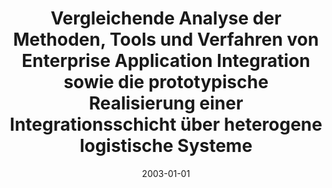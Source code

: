 ---
abstract: ''
authors:
- Roland Schaffer
date: '2003-01-01'
featured: false
links:
- name: Publik
  url: https://publik.tuwien.ac.at/showentry.php?ID=138147&lang=2
publication_types:
- '7'
publishDate: '2003-01-01'
title: Vergleichende Analyse der Methoden, Tools und Verfahren von Enterprise Application
  Integration sowie die prototypische Realisierung einer Integrationsschicht über
  heterogene logistische Systeme
url_pdf: ''
---